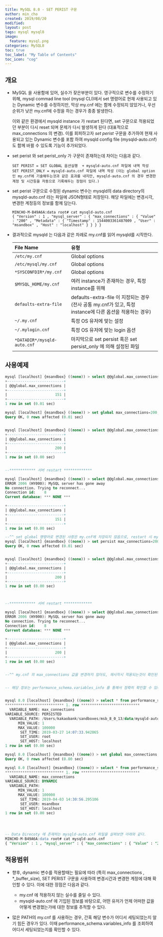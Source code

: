 ```yaml
---
title: MySQL 8.0 - SET PERIST 구문
author: min_cho
created: 2019/08/20
modified:
layout: post
tags: mysql mysql8
image:
  feature: mysql.png
categories: MySQL8
toc: true
toc_label: "My Table of Contents"
toc_icon: "cog"
---
```


## 개요

- MySQL 을 사용함에 있어, 실수가 잦은부분이 있다. 영구적으로 변수를 수정하기 위해, mysql commad line tool (mysql CLI)에서 set 명령어로 현재 사용되고 있는 Dynamic 변수를 수정하지만, 막상 my.cnf 에는 함께 수정되지 않았거나, 우선순위가 낮은 my.cnf에 수정을 하는 경우가 종종 발생한다.

  이와 같은 환경에서 mysqld instance 가 restart 된다면, set 구문으로 적용되었던 부분이 다시 reset 되며 문제가 다시 발생하게 된다 (대표적으로 max_connections 의 변경). 이를 회피하고자 *set perist* 구문을 추가하여 현재 사용되고 있는 Dynamic 변수를 포함 하여 mysqld config file (mysqld-auto.cnf) 도 함께 바뀔 수 있도록 기능이 추가되었다.



- set perist 와 set perist_only 가 구문이 존재하는데 차이는 다음과 같다.

  ```
  SET PERIST = SET GLOBAL 옵션실행  + mysqld-auto.cnf 파일에 내역 작성
  SET PERIST_ONLY = mysqld-auto.cnf 파일에 내역 작성 (이는 global option인 my.cnf에 기술해두는것과 같은 효과를 내지만, mysqld-auto.cnf 의 경우 변경한 계정 및 시간등을 자동으로 기록해두는 장점이 있다.)
  ```



- set perist 구문으로 수정된 dynamic 변수는 mysqld의 data directory의 mysqld-auto.cnf 라는 파일에 JSON형태로 저장된다. 해당 파일에는 변경시각, 변경한 계정등의 정보를 함께 담는다.

  ```
  MINCHO-M-B49A6A:data root# cat mysqld-auto.cnf
  { "Version" : 1 , "mysql_server" : { "max_connections" : { "Value" : "200" , "Metadata" : { "Timestamp" : 1544003361487009 , "User" : "msandbox" , "Host" : "localhost" } } } }
  ```



- 결과적으로 mysqld 는 다음과 같은 차례로 my.cnf를 읽어 mysqld를 시작한다.

  | File Name                   | 유형                                                         |
  | :-------------------------- | :----------------------------------------------------------- |
  | `/etc/my.cnf`               | Global options                                               |
  | `/etc/mysql/my.cnf`         | Global options                                               |
  | `*SYSCONFDIR*/my.cnf`       | Global options                                               |
  | `$MYSQL_HOME/my.cnf`        | 여러 instance가 존재하는 경우, 특정 instance를 위해          |
  | `defaults-extra-file`       | defaults-extra-file 이 지정되는 경우 (전사 공통 my.cnf가 있고, 특정 instance에 다른 옵션을 적용하는 경우) |
  | `~/.my.cnf`                 | 특정 OS 유저에 맞는 설정                                     |
  | `~/.mylogin.cnf`            | 특정 OS 유저에 맞는 login 옵션                               |
  | `*DATADIR*/mysqld-auto.cnf` | 마지막으로 set persist 혹은 set persist_only 에 의해 설정된 파일 |



## 사용예제

```sql
mysql [localhost] {msandbox} ((none)) > select @@global.max_connections;
+--------------------------+
| @@global.max_connections |
+--------------------------+
|                      151 |
+--------------------------+
1 row in set (0.01 sec)

mysql [localhost] {msandbox} ((none)) > set global max_connections=200;
Query OK, 0 rows affected (0.01 sec)


mysql [localhost] {msandbox} ((none)) > select @@global.max_connections;
+--------------------------+
| @@global.max_connections |
+--------------------------+
|                      200 |
+--------------------------+
1 row in set (0.00 sec)


--************ 서버 restart *************

mysql [localhost] {msandbox} ((none)) > select @@global.max_connections;
ERROR 2006 (HY000): MySQL server has gone away
No connection. Trying to reconnect...
Connection id:    8
Current database: *** NONE ***

+--------------------------+
| @@global.max_connections |
+--------------------------+
|                      151 |
+--------------------------+
1 row in set (0.00 sec)

--^^ set global 명령어로 변경된 사항은 my.cnf에 저장되지 않음으로, restart 시 my.cnf에 존재하는 값, 그렇지 않다면 default value로 적용된다.
mysql [localhost] {msandbox} ((none)) > set persist max_connections=200;
Query OK, 0 rows affected (0.01 sec)


mysql [localhost] {msandbox} ((none)) > select @@global.max_connections;
+--------------------------+
| @@global.max_connections |
+--------------------------+
|                      200 |
+--------------------------+
1 row in set (0.00 sec)



--************ 서버 restart *************

mysql [localhost] {msandbox} ((none)) > select @@global.max_connections;
ERROR 2006 (HY000): MySQL server has gone away
No connection. Trying to reconnect...
Connection id:    8
Current database: *** NONE ***

+--------------------------+
| @@global.max_connections |
+--------------------------+
|                      200 |
+--------------------------+
1 row in set (0.00 sec)


--^^ my.cnf 의 max_connections 값을 변경하지 않아도, 재시작시 적용되는것이 확인된다. 해당 이유는 SET PERIST 구문을 사용하여, mysqld-auto.cnf 에 변경내용을 적용하였고, mysqld는 시작시 마지막에 해당 파일을 읽어 변경된 값을 적용하였기 때문이다.


-- 해당 정보는 performance_schema.variables_info 를 통해서 정확히 확인할 수 있다.


mysql 8.0 [localhost] {msandbox} ((none)) > select * from performance_schema.variables_info where VARIABLE_NAME='max_connections'\G
*************************** 1. row ***************************
  VARIABLE_NAME: max_connections
VARIABLE_SOURCE: PERSISTED
  VARIABLE_PATH: /Users/kakaobank/sandboxes/msb_8_0_13/data/mysqld-auto.cnf
      MIN_VALUE: 1
      MAX_VALUE: 100000
       SET_TIME: 2019-03-27 14:07:33.942065
       SET_USER: root
       SET_HOST: localhost
1 row in set (0.00 sec)

mysql 8.0 [localhost] {msandbox} ((none)) > set global max_connections = 300;
Query OK, 0 rows affected (0.00 sec)

mysql 8.0 [localhost] {msandbox} ((none)) > select * from performance_schema.variables_info where VARIABLE_NAME='max_connections'\G
*************************** 1. row ***************************
  VARIABLE_NAME: max_connections
VARIABLE_SOURCE: DYNAMIC
  VARIABLE_PATH:
      MIN_VALUE: 1
      MAX_VALUE: 100000
       SET_TIME: 2019-04-03 14:30:56.295106
       SET_USER: msandbox
       SET_HOST: localhost
1 row in set (0.00 sec)




-- Data Direcoty 에 존재하는 mysqld-auto.cnf 파일을 살펴보면 아래와 같다.
MINCHO-M-B49A6A:data root# cat mysqld-auto.cnf
{ "Version" : 1 , "mysql_server" : { "max_connections" : { "Value" : "200" , "Metadata" : { "Timestamp" : 1544003361487009 , "User" : "msandbox" , "Host" : "localhost" } } } }
```





## 적용범위

- 향후, dynamic 변수를 적용할때는 필요에 따라 (특히 max_connections , *_buffer_size), SET PERIST 구문을 사용하여 변경시간과 변경한 계정에 대해 확인할 수 있다. 이에 대한 장점은 다음과 같다.
  - my.cnf 에 적용하지 않는 실수를 줄일 수 있다.
  - mysqld-auto.cnf 에 기입된 정보를 바탕으로, 어떤 유저가 언제 어떠한 값을 어떻게 변경했는가에 대한 정보를 추적할 수 있다.

- 많은 PATH의 my.cnf 를 사용하는 경우, 간혹 해당 변수가 어디서 세팅되었는지 알기 힘든 경우가 있다. 이때 performance_schema.variables_info 를 조회하여 어디서 세팅되었는지를 확인할 수 있다.

